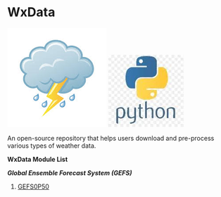 # WxData

![weather icon](https://github.com/edrewitz/wxdata/blob/main/icons/weather%20icon.jpg) ![python icon](https://github.com/edrewitz/wxdata/blob/main/icons/python%20logo.png)

An open-source repository that helps users download and pre-process various types of weather data. 

**WxData Module List**

***Global Ensemble Forecast System (GEFS)***
1. [GEFS0P50](https://github.com/edrewitz/wxdata/blob/main/Documentation/GEFS0P50.md#global-ensemble-forecast-system-050-x-050-degree-gefs0p50)
